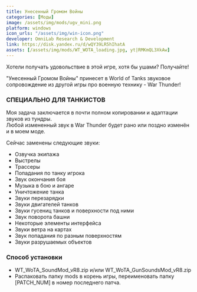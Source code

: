 ```yaml
---
title: Унесенный Громом Войны
categories: [Моды]
image: /assets/img/mods/ugv_mini.png
platform: windows
icon_urls: "/assets/img/win-icon.png"
developer: OmniLab Research & Development
link: https://disk.yandex.ru/d/wQY39LR5hIhatA
assets: [/assets/img/mods/WT_WOTA_loading.jpg, yt|RMKmQL3XkAw]
---
```


Хотели получать удовольствие в этой игре, хотя бы ушами? Получайте!

"Унесенный Громом Войны" принесет в World of Tanks звуковое сопровождение из другой игры про военную технику - War Thunder!

### СПЕЦИАЛЬНО ДЛЯ ТАНКИСТОВ

Моя задача заключается в почти полном копировании и адаптации звуков из тундры.  
Любой измененный звук в War Thunder будет рано или поздно изменён и в моем моде.  

Сейчас заменены следующие звуки:  

- Озвучка экипажа
- Выстрелы
- Трассеры
- Попадания по танку игрока
- Звук окончания боя
- Музыка в бою и ангаре
- Уничтожение танка
- Звуки перезарядки
- Звуки двигателей танков
- Звуки гусениц танков и поверхности под ними
- Звук поворота башни
- Некоторые элементы интерфейса
- Звуки ветра на картах
- Звук попадания по разным поверхностям
- Звуки разрушаемых объектов

### Способ установки

- WT_WoTA_SoundMod_vR8.zip и/или WT_WoTA_GunSoundsMod_vR8.zip
- Распаковать папку mods в корень игры, переименовать папку [PATCH_NUM] в номер последнего патча.